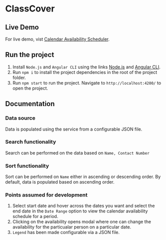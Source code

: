 # ClassCover

## Live Demo

For live demo, vist [Calendar Availability Scheduler](http://classcover.vebadesigns.com/).

## Run the project

1. Install `Node.js` and `Angular CLI` using the links [Node.js](https://nodejs.org/en/) and [Angular CLI](https://cli.angular.io/).
2. Run `npm i` to install the project dependencies in the root of the project folder.
3. Run `npm start` to run the project. Navigate to `http://localhost:4200/` to open the project.

## Documentation

### Data source

Data is populated using the service from a configurable JSON file.

### Search functionality

Search can be performed on the data based on `Name, Contact Number`

### Sort functionality

Sort can be performed on `Name` either in ascending or descending order. By default, data is populated based on ascending order.

### Points assumed for development

1. Select start date and hover across the dates you want and select the end date in the `Date Range` option to view the calendar availability schedule for a period.
2. Clicking on the availability opens modal where one can change the availability for the particualar person on a particular date.
3. `Legend` has been made configurable via a JSON file.
